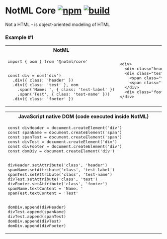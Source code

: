 # NotML Core [![npm][npmbadge]][npm] [![build][badge]][actions]

Not a HTML - is object-oriented modeling of HTML

### Example #1

<table>
<tr><th width="1%">NotML</th><th width="1%">HTML</th></tr>
<tr>
<td><pre lang="js">
import { oom } from '@notml/core'
<br>
const div = oom('div')
  .div({ class: 'header' })
  .div({ class: 'test' }, oom
    .span('Name: ', { class: 'test-label' })
    .span('Test', { class: 'test-name' }))
  .div({ class: 'footer' })
</pre></td>
<td><pre lang="html">
&lt;div>
  &lt;div class="header">&lt;/div>
  &lt;div class="test">
    &lt;span class="test-label">Name: &lt;/span>
    &lt;span class="test-name">Test&lt;/span>
  &lt;/div>
  &lt;div class="footer">&lt;/div>
&lt;/div>
</pre></td>
</tr>
</table>

<table>
<tr><th width="1%">JavaScript native DOM (code executed inside NotML)</th></tr>
<tr><td><pre lang="js">
const divHeader = document.createElement('div')
const spanName = document.createElement('span')
const spanTest = document.createElement('span')
const divTest = document.createElement('div')
const divFooter = document.createElement('div')
const domDiv = document.createElement('div')
<br>
divHeader.setAttribute('class', 'header')
spanName.setAttribute('class', 'test-label')
spanTest.setAttribute('class', 'test-name')
divTest.setAttribute('class', 'test')
divFooter.setAttribute('class', 'footer')
spanName.textContent = 'Name: '
spanTest.textContent = 'Test'
<br>
domDiv.append(divHeader)
divTest.append(spanName)
divTest.append(spanTest)
domDiv.append(divTest)
domDiv.append(divFooter)
</pre></td></tr>
</table>

[npmbadge]: https://img.shields.io/npm/v/@notml/core

[npm]: https://www.npmjs.com/package/@notml/core

[badge]: https://github.com/@notml/core/workflows/Checks%20%26%20Publish/badge.svg

[actions]: https://github.com/@notml/core/actions
